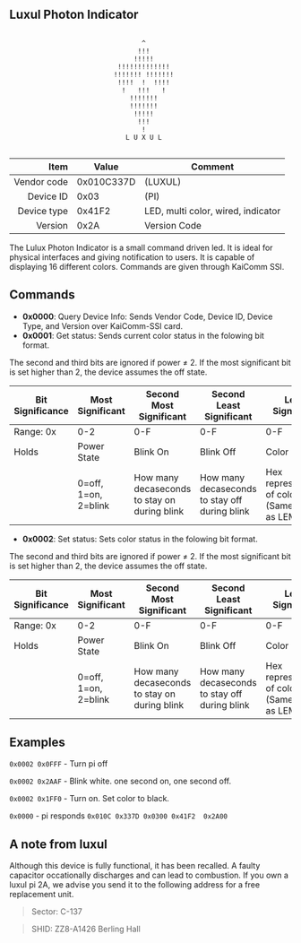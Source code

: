 Luxul Photon Indicator
----

```

                                 ^                                        
                                !!!                                       
                               !!!!! 
                           !!!!!!!!!!!!!                                  
                          !!!!!!! !!!!!!!                                 
                           !!!!  !  !!!!                                  
                            !   !!!   !                                   
                              !!!!!!!                                      
                              !!!!!!!                                     
                               !!!!!                                      
                                !!!                                       
                                 !          
                             L U X U L
                          
```

|     Item       |   Value    |   Comment
| -------------: | ---------- | ----------------
|    Vendor code | 0x010C337D | (LUXUL)
|      Device ID | 0x03       | (PI) 
|    Device type | 0x41F2     | LED, multi color, wired, indicator
|        Version | 0x2A       | Version Code

The Lulux Photon Indicator is a small command driven led. It is ideal for physical interfaces and giving notification to users. It is capable of displaying 16 different colors. Commands are given through KaiComm SSI.

Commands
----
 - **0x0000**: Query Device Info: Sends Vendor Code, Device ID, Device Type, and Version over KaiComm-SSI card.
 - **0x0001**: Get status: Sends current color status in the folowing bit format. 
 
 The second and third bits are ignored if power ≠ 2. If the most significant bit is set higher than 2, the device assumes the off state.
 
 
| Bit Significance | Most Significant     | Second Most Significant                      | Second Least Significant                      | Least Significant                                  |
|------------------|----------------------|----------------------------------------------|-----------------------------------------------|----------------------------------------------------|
| Range: 0x        | 0-2                  | 0-F                                          | 0-F                                           | 0-F                                                |
| Holds            | Power State          | Blink On                                     | Blink Off                                     | Color                                              |
|                  | 0=off, 1=on, 2=blink | How many decaseconds to stay on during blink | How many decaseconds to stay off during blink | Hex representation of color (Same spec as LEM1802) |
                                      
 - **0x0002**: Set status: Sets color status in the folowing bit format. 
 
 The second and third bits are ignored if power ≠ 2. If the most significant bit is set higher than 2, the device assumes the off state.
 
 
| Bit Significance | Most Significant     | Second Most Significant                      | Second Least Significant                      | Least Significant                                  |
|------------------|----------------------|----------------------------------------------|-----------------------------------------------|----------------------------------------------------|
| Range: 0x        | 0-2                  | 0-F                                          | 0-F                                           | 0-F                                                |
| Holds            | Power State          | Blink On                                     | Blink Off                                     | Color                                              |
|                  | 0=off, 1=on, 2=blink | How many decaseconds to stay on during blink | How many decaseconds to stay off during blink | Hex representation of color (Same spec as LEM1802) |
                                      
Examples
----  
` 0x0002 0x0FFF ` -
Turn pi off

` 0x0002 0x2AAF ` -
Blink white. one second on, one second off.

` 0x0002 0x1FF0 ` -
Turn on. Set color to black.

` 0x0000 ` - pi responds ` 0x010C 0x337D 0x0300 0x41F2  0x2A00 `


A note from luxul
----
Although this device is fully functional, it has been recalled. A faulty capacitor occationally discharges and can lead to combustion. If you own a luxul pi 2A, we advise you send it to the following address for a free replacement unit.
> Sector: C-137

> SHID: ZZ8-A1426 Berling Hall
